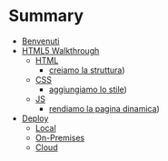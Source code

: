 # Summary

- [Benvenuti](./README.md)
- [HTML5 Walkthrough](./html5/README.md)
  - [HTML](./html5/01-html.md)
    - [creiamo la struttura](html5/01-walkthough.md))
  - [CSS](./html5/02-css.md)
    - [aggiungiamo lo stile](html5/02-walkthough.md))
  - [JS](./html5/03-js.md)
    - [rendiamo la pagina dinamica](html5/03-walkthough.md))
- [Deploy](./deploy/README.md)
  - [Local](./deploy/local.md)
  - [On-Premises](./deploy/onprem.md)
  - [Cloud](./deploy/cloud.md)

